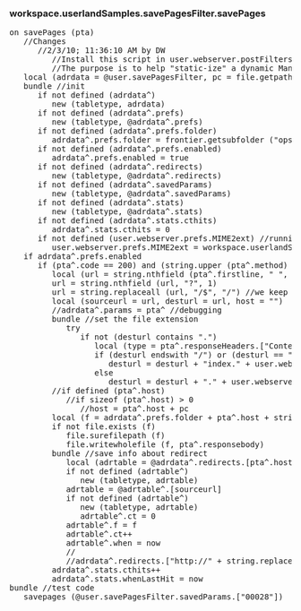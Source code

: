 ### workspace.userlandSamples.savePagesFilter.savePages
<pre>
on savePages (pta)
   //Changes
      //2/3/10; 11:36:10 AM by DW
         //Install this script in user.webserver.postFilters. It will create a folder in the ops sub-folder of your Guest Databases folder that contains images of each of the pages or objects that are requested of the built-in web server. It also creates a table of data in user.savePagesFilter that makes it possible to create redirects to those pages. 
         //The purpose is to help "static-ize" a dynamic Manila site or some other app running in Frontier or the OPML Editor.
   local (adrdata = @user.savePagesFilter, pc = file.getpathchar (), now = clock.now ())
   bundle //init
      if not defined (adrdata^)
         new (tabletype, adrdata)
      if not defined (adrdata^.prefs)
         new (tabletype, @adrdata^.prefs)
      if not defined (adrdata^.prefs.folder)
         adrdata^.prefs.folder = frontier.getsubfolder ("ops") + "saved pages" + pc
      if not defined (adrdata^.prefs.enabled)
         adrdata^.prefs.enabled = true
      if not defined (adrdata^.redirects)
         new (tabletype, @adrdata^.redirects)
      if not defined (adrdata^.savedParams)
         new (tabletype, @adrdata^.savedParams)
      if not defined (adrdata^.stats)
         new (tabletype, @adrdata^.stats)
      if not defined (adrdata^.stats.cthits)
         adrdata^.stats.cthits = 0
      if not defined (user.webserver.prefs.MIME2ext) //running in Frontier or Radio
         user.webserver.prefs.MIME2ext = workspace.userlandSamples.savePagesFilter.data.MIME2ext
   if adrdata^.prefs.enabled
      if (pta^.code == 200) and (string.upper (pta^.method) == "GET")
         local (url = string.nthfield (pta^.firstline, " ", 2))
         url = string.nthfield (url, "?", 1)
         url = string.replaceall (url, "/$", "/") //we keep getting requests with this weird string in it
         local (sourceurl = url, desturl = url, host = "")
         //adrdata^.params = pta^ //debugging
         bundle //set the file extension
            try
               if not (desturl contains ".")
                  local (type = pta^.responseHeaders.["Content-Type"])
                  if (desturl endswith "/") or (desturl == "")
                     desturl = desturl + "index." + user.webserver.prefs.MIME2ext.[type]
                  else
                     desturl = desturl + "." + user.webserver.prefs.MIME2ext.[type]
         //if defined (pta^.host)
            //if sizeof (pta^.host) > 0
               //host = pta^.host + pc
         local (f = adrdata^.prefs.folder + pta^.host + string.replaceall (desturl, "/", pc))
         if not file.exists (f)
            file.surefilepath (f)
            file.writewholefile (f, pta^.responsebody)
         bundle //save info about redirect
            local (adrtable = @adrdata^.redirects.[pta^.host])
            if not defined (adrtable^)
               new (tabletype, adrtable)
            adrtable = @adrtable^.[sourceurl]
            if not defined (adrtable^)
               new (tabletype, adrtable)
               adrtable^.ct = 0
            adrtable^.f = f
            adrtable^.ct++
            adrtable^.when = now
            //
            //adrdata^.redirects.["http://" + string.replaceall (host, pc, "/") + sourceuri] = f
         adrdata^.stats.cthits++
         adrdata^.stats.whenLastHit = now
bundle //test code
   savepages (@user.savePagesFilter.savedParams.["00028"])

</pre>